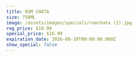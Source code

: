 ```yaml
---
title: RUM CHATA
size: 750ML
image: /assets/images/specials/rumchata (2).jpg
reg_price: $19.99
special_price: $16.99
expiration_date: 2016-08-10T00:00:00.000Z
show_special: false
---
```



